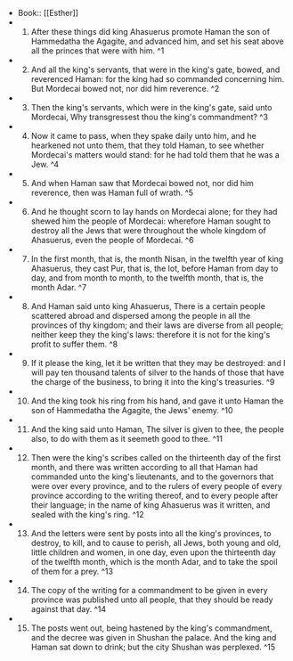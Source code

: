 - Book:: [[Esther]]
- 1. After these things did king Ahasuerus promote Haman the son of Hammedatha the Agagite, and advanced him, and set his seat above all the princes that were with him. ^1
- 2. And all the king's servants, that were in the king's gate, bowed, and reverenced Haman: for the king had so commanded concerning him. But Mordecai bowed not, nor did him reverence. ^2
- 3. Then the king's servants, which were in the king's gate, said unto Mordecai, Why transgressest thou the king's commandment? ^3
- 4. Now it came to pass, when they spake daily unto him, and he hearkened not unto them, that they told Haman, to see whether Mordecai's matters would stand: for he had told them that he was a Jew. ^4
- 5. And when Haman saw that Mordecai bowed not, nor did him reverence, then was Haman full of wrath. ^5
- 6. And he thought scorn to lay hands on Mordecai alone; for they had shewed him the people of Mordecai: wherefore Haman sought to destroy all the Jews that were throughout the whole kingdom of Ahasuerus, even the people of Mordecai. ^6
- 7. In the first month, that is, the month Nisan, in the twelfth year of king Ahasuerus, they cast Pur, that is, the lot, before Haman from day to day, and from month to month, to the twelfth month, that is, the month Adar. ^7
- 8. And Haman said unto king Ahasuerus, There is a certain people scattered abroad and dispersed among the people in all the provinces of thy kingdom; and their laws are diverse from all people; neither keep they the king's laws: therefore it is not for the king's profit to suffer them. ^8
- 9. If it please the king, let it be written that they may be destroyed: and I will pay ten thousand talents of silver to the hands of those that have the charge of the business, to bring it into the king's treasuries. ^9
- 10. And the king took his ring from his hand, and gave it unto Haman the son of Hammedatha the Agagite, the Jews' enemy. ^10
- 11. And the king said unto Haman, The silver is given to thee, the people also, to do with them as it seemeth good to thee. ^11
- 12. Then were the king's scribes called on the thirteenth day of the first month, and there was written according to all that Haman had commanded unto the king's lieutenants, and to the governors that were over every province, and to the rulers of every people of every province according to the writing thereof, and to every people after their language; in the name of king Ahasuerus was it written, and sealed with the king's ring. ^12
- 13. And the letters were sent by posts into all the king's provinces, to destroy, to kill, and to cause to perish, all Jews, both young and old, little children and women, in one day, even upon the thirteenth day of the twelfth month, which is the month Adar, and to take the spoil of them for a prey. ^13
- 14. The copy of the writing for a commandment to be given in every province was published unto all people, that they should be ready against that day. ^14
- 15. The posts went out, being hastened by the king's commandment, and the decree was given in Shushan the palace. And the king and Haman sat down to drink; but the city Shushan was perplexed. ^15
